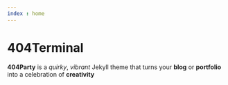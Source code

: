```yaml
---
index : home
---
```


# 404Terminal

**404Party** is a *quirky*, *vibrant* Jekyll theme that turns your **blog** or **portfolio** into a celebration of **creativity**